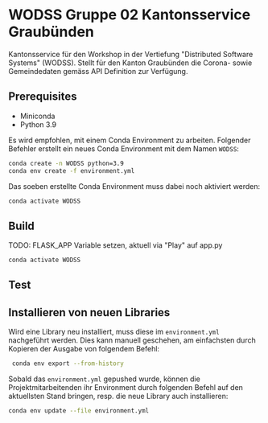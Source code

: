 # WODSS Gruppe 02 Kantonsservice Graubünden

Kantonsservice für den Workshop in der Vertiefung "Distributed Software Systems" (WODSS). Stellt für den Kanton Graubünden die Corona- sowie Gemeindedaten gemäss API Definition zur Verfügung.



## Prerequisites
- Miniconda
- Python 3.9

Es wird empfohlen, mit einem Conda Environment zu arbeiten.
Folgender Befehler erstellt ein neues Conda Environment mit dem Namen `WODSS`:
``` zsh / CMD
conda create -n WODSS python=3.9
conda env create -f environment.yml
```

Das soeben erstellte Conda Environment muss dabei noch aktiviert werden:
``` zsh /CMD
conda activate WODSS
```
## Build
TODO: FLASK_APP Variable setzen, aktuell via "Play" auf app.py
``` ZSH / CMD
conda activate WODSS
```

## Test

## Installieren von neuen Libraries
Wird eine Library neu installiert, muss diese im `environment.yml` nachgeführt werden.
Dies kann manuell geschehen, am einfachsten durch Kopieren der Ausgabe von folgendem Befehl:
``` zsh / CMD
 conda env export --from-history
```

Sobald das `environment.yml` gepushed wurde, können die Projektmitarbeitenden ihr Environment durch folgenden Befehl auf den aktuellsten Stand bringen, resp. die neue Library auch installieren:

``` zsh / CMD
conda env update --file environment.yml
```
